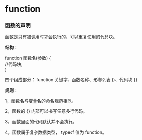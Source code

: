 # function
### 函数的声明

函数是只有被调用时才会执行的，可以重复使用的代码块。

**结构**：

 function 函数名(参数) {  
    //代码块;  
 }

四个组成部分： function 关键字、函数名称、形参列表 ()、代码块 {}

**规则**：

1，函数名与变量名的命名规范相同。

2，函数的 {} 内部可以书写任意多行代码。

3，函数里面的代码默认并不会执行。

4，函数属于复杂数据类型， typeof 值为 function。
